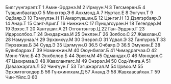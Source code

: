 Билгүүнгэрэлт.Т 1
Амин-Эрдэнэ.М 2
Ирмүүн.Ч 3
Төгсмөрөн.Б 4
Түвшинбаатар.О 5
Мөнхтөр.Э 6
Анхмэнд.А 7
Нуртас.Е 8
Энгүүн.Т 9
Одбаяр.Э 10
Тэмүүлэн.Н 11
Амартүвшин.Б 12
Цэнгэг.Н 13
Дэлгэрбаяр.Э 14
Анар.Т 15
Сант-Ариг.Г 16
Нинжин.С 17
Пунцагсүрэн.Н 18
Төгөлдөр.М 19
Эрхэс.Т 20
Хантүшиг.А 21
Отгонтэнгэр.Ц 22
Ган-Эрдэнэ.Г 23
Идэрзолбоо.Г 24
Энхдаржаа.И 25
Энхлэн.Г 26
Золбоо.С 27
Жавхлан.С 28
Намуунаа.Ч 29
Эрхэмхүү.М 30
Энэрэл.О 31
Удвал.Э 32
Ганпүрэв.Т 33
Пүрэвжав.Б 34
Сувд.Э 35
Цэлмүүн.О 36.5
Очбаяр.Э 36.5
Эмүжин.Ё 38
Буянбадрах.Г 39
Номинжин.М 40
Оюунбилэг.Б 41
Чимэдрагчаа.О 42
Мөнх-Үйлс.Б 43
Энхболор.Б 44
Эрхэм.М 45
Одмандах.О 46
Мөнхдөл.С 47
Цахирмаа.Э 48
Жавхлантөгс.М 49
Энэрэл.М 50
Сод-Уянга.А 51
Даваажаргал.Л 52
Чингүүн.Г 53
Тэгшжаргал.М 54
Цовоо.М 55
Эрхэмтөгөлдөр.Б 56
Гүнжинлхам.Д 57
Ананд.Э 58
Жавхаасайхан.Т 59
Чин-Үйлс.Э 60
